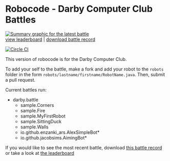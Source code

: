 # Robocode - Darby Computer Club Battles

[![Summary graphic for the latest battle](https://darbycomputerclub.github.io/darbyrobocode/results/melee/darbygraphic.svg)](https://darbycomputerclub.github.io/darbyrobocode/results/results-columns.txt)<br>
[view leaderboard](https://darbycomputerclub.github.io/darbyrobocode/results/melee/darby-col.txt) | [download battle record](https://darbycomputerclub.github.io/darbyrobocode/results/melee/darbyrecord.br)

[![Circle CI](https://circleci.com/gh/DarbyComputerClub/darbyrobocode/tree/master.svg?style=svg)](https://circleci.com/gh/DarbyComputerClub/darbyrobocode/tree/master)

This version of robocode is for the Darby Computer Club. 

To add your self to the battle, make a fork and add your robot to the `robots` folder in the form `robots/lastname/firstname/RobotName.java`. Then, submit a pull request.

Current battles run:
  - darby.battle
    - sample.Corners
    - sample.Fire
    - sample.MyFirstRobot
    - sample.SittingDuck
    - sample.Walls
    - io.github.enzanki_ars.AlexSimpleBot*
    - io.github.jacobsims.AimingBot*

If you would like to see the most recent battle, download [this battle record](https://darbycomputerclub.github.io/darbyrobocode/results/melee/darbyrecord.br) or take a look at [the leaderboard](https://darbycomputerclub.github.io/darbyrobocode/results/melee/darby-col.txt)
